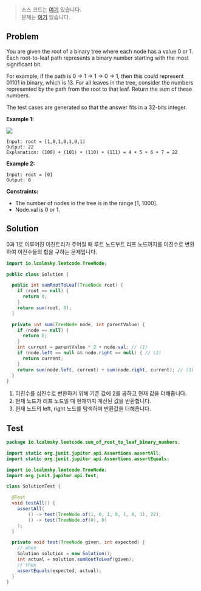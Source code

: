 > 소스 코드는 [여기](https://github.com/lcalmsky/leetcode/blob/master/src/main/java/io/lcalmsky/leetcode/sum_of_root_to_leaf_binary_numbers/Solution.java) 있습니다.  
> 문제는 [여기](https://leetcode.com/problems/sum-of-root-to-leaf-binary-numbers/) 있습니다.

## Problem

You are given the root of a binary tree where each node has a value 0 or 1. Each root-to-leaf path represents a binary number starting with the most significant bit.

For example, if the path is 0 -> 1 -> 1 -> 0 -> 1, then this could represent 01101 in binary, which is 13.
For all leaves in the tree, consider the numbers represented by the path from the root to that leaf. Return the sum of these numbers.

The test cases are generated so that the answer fits in a 32-bits integer.

**Example 1:**

![](https://assets.leetcode.com/uploads/2019/04/04/sum-of-root-to-leaf-binary-numbers.png)

```text
Input: root = [1,0,1,0,1,0,1]
Output: 22
Explanation: (100) + (101) + (110) + (111) = 4 + 5 + 6 + 7 = 22
```

**Example 2:**

```text
Input: root = [0]
Output: 0
```

**Constraints:**

* The number of nodes in the tree is in the range [1, 1000].
* Node.val is 0 or 1.

## Solution

0과 1로 이루어진 이진트리가 주어질 때 루트 노드부트 리프 노드까지를 이진수로 변환하여 이진수들의 합을 구하는 문제입니다.

```java
import io.lcalmsky.leetcode.TreeNode;

public class Solution {

  public int sumRootToLeaf(TreeNode root) {
    if (root == null) {
      return 0;
    }
    return sum(root, 0);
  }

  private int sum(TreeNode node, int parentValue) {
    if (node == null) {
      return 0;
    }
    int current = parentValue * 2 + node.val; // (1) 
    if (node.left == null && node.right == null) { // (2) 
      return current;
    }
    return sum(node.left, current) + sum(node.right, current); // (3) 
  }
}
```

1. 이진수를 십진수로 변환하기 위해 기존 값에 2를 곱하고 현재 값을 더해줍니다.
2. 현재 노드가 리프 노드일 때 현재까지 계산된 값을 반환합니다.
3. 현재 노드의 left, right 노드를 탐색하며 반환값을 더해줍니다.

## Test

```java
package io.lcalmsky.leetcode.sum_of_root_to_leaf_binary_numbers;

import static org.junit.jupiter.api.Assertions.assertAll;
import static org.junit.jupiter.api.Assertions.assertEquals;

import io.lcalmsky.leetcode.TreeNode;
import org.junit.jupiter.api.Test;

class SolutionTest {

  @Test
  void testAll() {
    assertAll(
        () -> test(TreeNode.of(1, 0, 1, 0, 1, 0, 1), 22),
        () -> test(TreeNode.of(0), 0)
    );
  }

  private void test(TreeNode given, int expected) {
    // when
    Solution solution = new Solution();
    int actual = solution.sumRootToLeaf(given);
    // then
    assertEquals(expected, actual);
  }
}
```